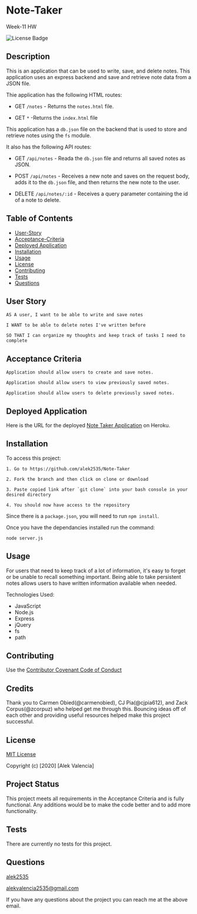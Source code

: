 # Note-Taker
Week-11 HW

![License Badge](https://img.shields.io/badge/license-MIT-blue)


## Description

This is an application that can be used to write, save, and delete notes. This application uses an express backend and save and retrieve note data from a JSON file.

Thie application has the following HTML routes:

  * GET `/notes` - Returns the `notes.html` file.

  * GET `*` -Returns the `index.html` file

This application has a `db.json` file on the backend that is used to store and retrieve notes using the `fs` module.

It also has the following API routes:

  * GET `/api/notes` - Reada the `db.json` file and returns all saved notes as JSON.

  * POST `/api/notes` - Receives a new note and saves on the request body, adds it to the `db.json` file, and then returns the new note to the user.

  * DELETE `/api/notes/:id` - Receives a query parameter containing the id of a note to delete.

## Table of Contents

  * [User-Story](#user-story)
  * [Acceptance-Criteria](#acceptance-criteria)
  * [Deployed Application](#deployed-application)
  * [Installation](#installation)
  * [Usage](#usage)
  * [License](#license)
  * [Contributing](#contributing)
  * [Tests](#tests)
  * [Questions](#questions)

## User Story

```
AS A user, I want to be able to write and save notes

I WANT to be able to delete notes I've written before

SO THAT I can organize my thoughts and keep track of tasks I need to complete
```

## Acceptance Criteria

```
Application should allow users to create and save notes.

Application should allow users to view previously saved notes.

Application should allow users to delete previously saved notes.
```

## Deployed Application

Here is the URL for the deployed [Note Taker Application](https://damp-sands-84380.herokuapp.com/) on Heroku.


## Installation

To access this project:

```
1. Go to https://github.com/alek2535/Note-Taker

2. Fork the branch and then click on clone or download

3. Paste copied link after `git clone` into your bash console in your desired directory

4. You should now have access to the repository
```

Since there is a `package.json`, you will need to run `npm install`.

Once you have the dependancies installed run the command:

```
node server.js
```

## Usage

For users that need to keep track of a lot of information, it's easy to forget or be unable to recall something important. Being able to take persistent notes allows users to have written information available when needed.

Technologies Used:

* JavaScript
* Node.js
* Express
* jQuery
* fs
* path

## Contributing

Use the [Contributor Covenant Code of Conduct](https://www.contributor-covenant.org/version/2/0/code_of_conduct/code_of_conduct.md)

## Credits

Thank you to Carmen Obied(@carmenobied), CJ Pia(@cjpia612), and Zack Corpus(@zcorpuz) who helped get me through this. Bouncing ideas off of each other and providing useful resources helped make this project successful.

## License

[MIT License](./LICENSE)

Copyright (c) [2020] [Alek Valencia]

## Project Status

This project meets all requirements in the Acceptance Criteria and is fully functional. Any additions would be to make the code better and to add more functionality.

## Tests

There are currently no tests for this project.

## Questions

[alek2535](https://github.com/alek2535)

alekvalencia2535@gmail.com

If you have any questions about the project you can reach me at the above email.